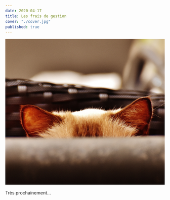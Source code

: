 ```yaml
---
date: 2020-04-17
title: Les frais de gestion
cover: "./cover.jpg"
published: true
---
```


![cover](./cover.jpg)

Très prochainement...

<br></br>